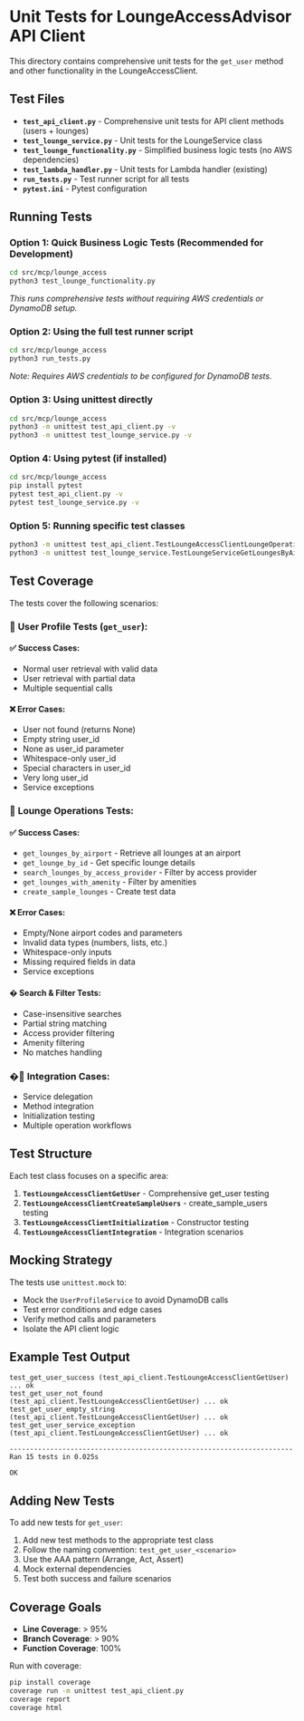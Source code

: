 # Unit Tests for LoungeAccessAdvisor API Client

This directory contains comprehensive unit tests for the `get_user` method and other functionality in the LoungeAccessClient.

## Test Files

- **`test_api_client.py`** - Comprehensive unit tests for API client methods (users + lounges)
- **`test_lounge_service.py`** - Unit tests for the LoungeService class
- **`test_lounge_functionality.py`** - Simplified business logic tests (no AWS dependencies)
- **`test_lambda_handler.py`** - Unit tests for Lambda handler (existing)
- **`run_tests.py`** - Test runner script for all tests
- **`pytest.ini`** - Pytest configuration

## Running Tests

### Option 1: Quick Business Logic Tests (Recommended for Development)
```bash
cd src/mcp/lounge_access
python3 test_lounge_functionality.py
```
*This runs comprehensive tests without requiring AWS credentials or DynamoDB setup.*

### Option 2: Using the full test runner script
```bash
cd src/mcp/lounge_access
python3 run_tests.py
```
*Note: Requires AWS credentials to be configured for DynamoDB tests.*

### Option 3: Using unittest directly
```bash
cd src/mcp/lounge_access
python3 -m unittest test_api_client.py -v
python3 -m unittest test_lounge_service.py -v
```

### Option 4: Using pytest (if installed)
```bash
cd src/mcp/lounge_access
pip install pytest
pytest test_api_client.py -v
pytest test_lounge_service.py -v
```

### Option 5: Running specific test classes
```bash
python3 -m unittest test_api_client.TestLoungeAccessClientLoungeOperations -v
python3 -m unittest test_lounge_service.TestLoungeServiceGetLoungesByAirport -v
```

## Test Coverage

The tests cover the following scenarios:

### 👤 **User Profile Tests (`get_user`):**
#### ✅ **Success Cases:**
- Normal user retrieval with valid data
- User retrieval with partial data
- Multiple sequential calls

#### ❌ **Error Cases:**
- User not found (returns None)
- Empty string user_id
- None as user_id parameter
- Whitespace-only user_id
- Special characters in user_id
- Very long user_id
- Service exceptions

### 🏨 **Lounge Operations Tests:**
#### ✅ **Success Cases:**
- `get_lounges_by_airport` - Retrieve all lounges at an airport
- `get_lounge_by_id` - Get specific lounge details
- `search_lounges_by_access_provider` - Filter by access provider
- `get_lounges_with_amenity` - Filter by amenities
- `create_sample_lounges` - Create test data

#### ❌ **Error Cases:**
- Empty/None airport codes and parameters
- Invalid data types (numbers, lists, etc.)
- Whitespace-only inputs
- Missing required fields in data
- Service exceptions

#### � **Search & Filter Tests:**
- Case-insensitive searches
- Partial string matching
- Access provider filtering
- Amenity filtering
- No matches handling

### �🔧 **Integration Cases:**
- Service delegation
- Method integration
- Initialization testing
- Multiple operation workflows

## Test Structure

Each test class focuses on a specific area:

1. **`TestLoungeAccessClientGetUser`** - Comprehensive get_user testing
2. **`TestLoungeAccessClientCreateSampleUsers`** - create_sample_users testing  
3. **`TestLoungeAccessClientInitialization`** - Constructor testing
4. **`TestLoungeAccessClientIntegration`** - Integration scenarios

## Mocking Strategy

The tests use `unittest.mock` to:
- Mock the `UserProfileService` to avoid DynamoDB calls
- Test error conditions and edge cases
- Verify method calls and parameters
- Isolate the API client logic

## Example Test Output

```
test_get_user_success (test_api_client.TestLoungeAccessClientGetUser) ... ok
test_get_user_not_found (test_api_client.TestLoungeAccessClientGetUser) ... ok
test_get_user_empty_string (test_api_client.TestLoungeAccessClientGetUser) ... ok
test_get_user_service_exception (test_api_client.TestLoungeAccessClientGetUser) ... ok

----------------------------------------------------------------------
Ran 15 tests in 0.025s

OK
```

## Adding New Tests

To add new tests for `get_user`:

1. Add new test methods to the appropriate test class
2. Follow the naming convention: `test_get_user_<scenario>`
3. Use the AAA pattern (Arrange, Act, Assert)
4. Mock external dependencies
5. Test both success and failure scenarios

## Coverage Goals

- **Line Coverage**: > 95%
- **Branch Coverage**: > 90%
- **Function Coverage**: 100%

Run with coverage:
```bash
pip install coverage
coverage run -m unittest test_api_client.py
coverage report
coverage html
```
